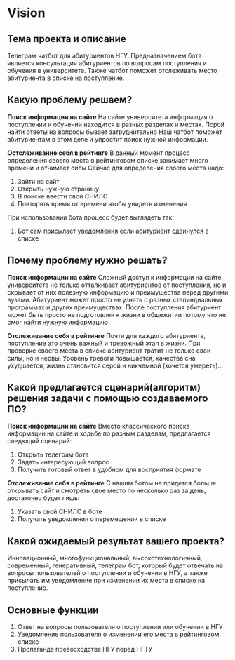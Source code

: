 # Vision

## Тема проекта и описание

Телеграм чатбот для абитуриентов НГУ.
Предназначением бота является консультация абитуриентов по вопросам поступления и обучения в университете.
Также чатбот поможет отслеживать место абитуриента в списке на поступление.

## Какую проблему решаем?

**Поиск информации на сайте**
На сайте университета информация о поступлении и обучении находится в разных разделах и местах.
Порой найти ответы на вопросы бывает затруднительно
Наш чатбот поможет абитуриентам в этом деле и упростит поиск нужной информации.

**Остслеживание себя в рейтинге**
В данный момент процесс определения своего места в рейтинговом списке занимает много времени и отнимает силы
Сейчас для определения своего места надо:

1. Зайти на сайт
2. Открыть нужную страницу
3. В поиске ввести свой СНИЛС
4. Повторять время от времени чтобы увидеть изменения

При использовании бота процесс будет выглядеть так:

1. Бот сам присылает уведомления если абитуриент сдвинулся в списке

## Почему проблему нужно решать?

**Поиск информации на сайте**
Сложный доступ к информации на сайте университета не только отталкивает абитуриентов от поступления, но и скрывает от них полезную информацию и преимущества перед другими вузами.
Абитуриент может просто не узнать о разных степиндиальных программах и других преимуществах.
После поступления абитуриент может быть просто не подготовлен к жизни в общежитии потому что не смог найти нужную информацию

**Отслеживание себя в рейтинге**
Почти для каждого абитуриента, поступление это очень важный и тревожный этап в жизни.
При проверке своего места в списке абитуриент тратит не только свои силы, но и нервы.
Уровень тревоги повышается, качества сна ухудшается, жизнь становится серой и никчемной (хочется умереть)...

## Какой предлагается сценарий(алгоритм) решения задачи с помощью создаваемого ПО?

**Поиск информации на сайте**
Вместо классического поиска информации на сайте и ходьбе по разным разделам,
предлагается следющий сценарий:

1. Открыть телеграм бота
2. Задать интересующий вопрос
3. Получить готовый ответ в удобном для восприятия формате

**Отслеживание себя в рейтинге**
С нашим ботом не придется больше открывать сайт и смотреть свое место по несколько раз за день, достаточно будет лишь:

1. Указать свой СНИЛС в боте
2. Получать уведомления о перемещении в списке

## Какой ожидаемый результат вашего проекта?

Инновационный, многофункциональный, высокотехнологичный, современный, генеративный, телеграм бот, который будет отвечать на вопросы пользователей о поступлении и обучении в НГУ, а также присылать им уведомление при изменении их места в списке на поступление.

## Основные функции

1. Ответ на вопросы пользователя о поступлении или обучении в НГУ
2. Уведомление пользователя о изменении его места в рейтинговом списке
3. Пропаганда превосходства НГУ перед НГТУ
